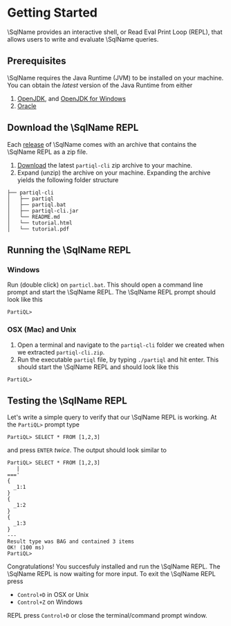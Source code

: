 # Getting Started 

\SqlName provides an interactive shell, or Read Eval Print Loop (REPL),
that allows users to write and evaluate \SqlName queries. 

## Prerequisites 

\SqlName requires the Java Runtime (JVM) to be installed on your machine.
You can obtain the *latest* version of the Java Runtime from either  

1. [OpenJDK](https://openjdk.java.net/install/), and [OpenJDK for Windows](https://developers.redhat.com/products/openjdk)  
1. [Oracle](https://www.oracle.com/technetwork/java/javase/downloads/index.html)

## Download the \SqlName REPL 
 
Each [release](https://github.com/partiql/partiql-lang-kotlin/releases)
of \SqlName comes with an archive that contains the \SqlName REPL as a
zip file.

1. [Download](https://github.com/partiql/partiql-lang-kotlin/releases/download/v0.1.0-alpha/partiql-cli-0.1.0.zip)
the latest `partiql-cli` zip archive to your machine.
1. Expand (unzip) the archive on your machine. Expanding the archive yields the following folder structure 

```
├── partiql-cli
│   ├── partiql
│   ├── partiql.bat
│   ├── partiql-cli.jar
│   └── README.md
│   └── tutorial.html
│   └── tutorial.pdf
```

## Running the \SqlName REPL 

### Windows 

Run (double click) on `particl.bat`. This should open a command line
prompt and start the \SqlName REPL. The \SqlName REPL prompt should look like this 

```
PartiQL> 
```

### OSX (Mac) and Unix 

1. Open a terminal and navigate to the `partiql-cli` folder we created when we extracted `partiql-cli.zip`. 
1. Run the executable `partiql` file, by typing `./partiql` and hit
enter. This should start the \SqlName REPL and should look like this

```
PartiQL> 
```

## Testing the \SqlName REPL 

Let's write a simple query to verify that our \SqlName REPL is working. At the `PartiQL>` prompt type 

```
PartiQL> SELECT * FROM [1,2,3]
```

and press `ENTER` *twice*. The output should look similar to 

```
PartiQL> SELECT * FROM [1,2,3]
   | 
===' 
{
  _1:1
}
{
  _1:2
}
{
  _1:3
}
--- 
Result type was BAG and contained 3 items
OK! (100 ms)
PartiQL> 

```

Congratulations! You succesfuly installed and run the \SqlName REPL.
The \SqlName REPL is now waiting for more input. To exit the \SqlName
REPL press 

* `Control+D` in OSX or Unix 
* `Control+Z` on Windows 

REPL press `Control+D` or close the terminal/command
prompt window.  

